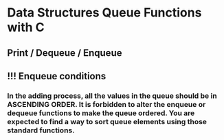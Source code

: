 # Data Structures Queue Functions with C

## Print / Dequeue / Enqueue

## !!! Enqueue conditions
### In the adding process, all the values in the queue should be in ASCENDING ORDER. It is forbidden to alter the enqueue or dequeue functions to make the queue ordered. You are expected to find a way to sort queue elements using those standard functions.
